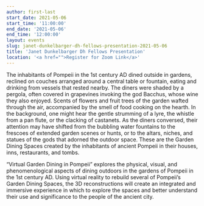 ```yaml
---
author: first-last
start_date: 2021-05-06
start_time: '11:00:00'
end_date: '2021-05-06'
end_time: '12:00:00'
layout: events
slug: janet-dunkelbarger-dh-fellows-presentation-2021-05-06
title: 'Janet Dunkelbarger Dh Fellows Presentation'
location: '<a href="">Register for Zoom Link</a>'
---
```

The inhabitants of Pompeii in the 1st century AD dined outside in gardens, reclined on couches arranged around a central table or fountain, eating and drinking from vessels that rested nearby. The diners were shaded by a pergola, often covered in grapevines invoking the god Bacchus, whose wine they also enjoyed. Scents of flowers and fruit trees of the garden wafted through the air, accompanied by the smell of food cooking on the hearth. In the background, one might hear the gentle strumming of a lyre, the whistle from a pan flute, or the clacking of castanets. As the diners conversed, their attention may have shifted from the bubbling water fountains to the frescoes of extended garden scenes or hunts, or to the altars, niches, and statues of the gods that adorned the outdoor space. These are the Garden Dining Spaces created by the inhabitants of ancient Pompeii in their houses, inns, restaurants, and tombs.

“Virtual Garden Dining in Pompeii” explores the physical, visual, and phenomenological aspects of dining outdoors in the gardens of Pompeii in the 1st century AD. Using virtual reality to rebuild several of Pompeii’s Garden Dining Spaces, the 3D reconstructions will create an integrated and immersive experience in which to explore the spaces and better understand their use and significance to the people of the ancient city.
